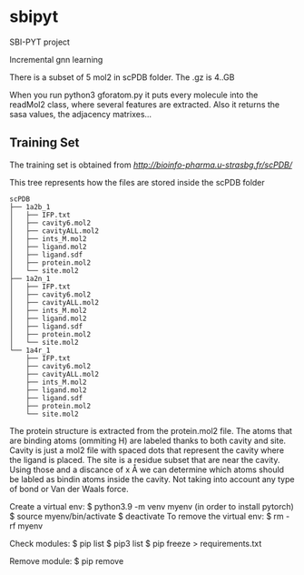 # sbipyt
SBI-PYT project

Incremental gnn learning

There is a subset of 5 mol2 in scPDB folder. The .gz is 4..GB

When you run python3 gforatom.py it puts every molecule into the readMol2 class, where several features are extracted. Also it returns the sasa values, the adjacency matrixes...

## Training Set
The training set is obtained from *http://bioinfo-pharma.u-strasbg.fr/scPDB/*

This tree represents how the files are stored inside the scPDB folder

```
scPDB
├── 1a2b_1
│   ├── IFP.txt
│   ├── cavity6.mol2
│   ├── cavityALL.mol2
│   ├── ints_M.mol2
│   ├── ligand.mol2
│   ├── ligand.sdf
│   ├── protein.mol2
│   └── site.mol2
├── 1a2n_1
│   ├── IFP.txt
│   ├── cavity6.mol2
│   ├── cavityALL.mol2
│   ├── ints_M.mol2
│   ├── ligand.mol2
│   ├── ligand.sdf
│   ├── protein.mol2
│   └── site.mol2
└── 1a4r_1
    ├── IFP.txt
    ├── cavity6.mol2
    ├── cavityALL.mol2
    ├── ints_M.mol2
    ├── ligand.mol2
    ├── ligand.sdf
    ├── protein.mol2
    └── site.mol2
```

The protein structure is extracted from the protein.mol2 file. The atoms that are binding atoms (ommiting H) are labeled thanks to both cavity and site. Cavity is just a mol2 file with spaced dots that represent the cavity where the ligand is placed. The site is a residue subset that are near the cavity. Using those and a discance of x Å we can determine which atoms should be labled as bindin atoms inside the cavity. Not taking into account any type of bond or Van der Waals force.

Create a virtual env:
$ python3.9 -m venv myenv (in order to install pytorch)
$ source myenv/bin/activate
$ deactivate
To remove the virtual env:
$ rm -rf myenv

Check modules:
$ pip list
$ pip3 list
$ pip freeze > requirements.txt

Remove module:
$ pip remove <package-name>

